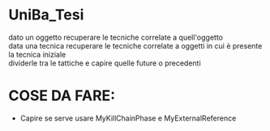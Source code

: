 # UniBa_Tesi


dato un oggetto recuperare le tecniche correlate a quell'oggetto  
data una tecnica recuperare le tecniche correlate a oggetti in cui è presente la tecnica iniziale  
dividerle tra le tattiche e capire quelle future o precedenti  

# COSE DA FARE:
- Capire se serve usare MyKillChainPhase e MyExternalReference
